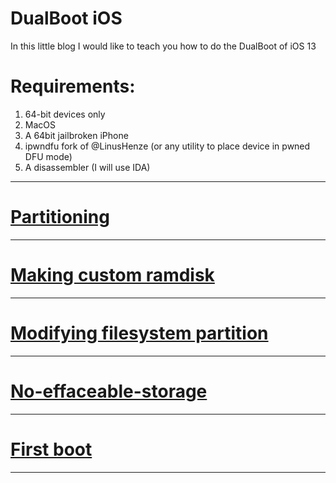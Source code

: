 # DualBoot iOS
In this little blog I would like to teach you how to do the DualBoot of iOS 13

# Requirements:
1) 64-bit devices only
2) MacOS
3) A 64bit jailbroken iPhone
4) ipwndfu fork of @LinusHenze (or any utility to place device in pwned DFU mode)
5) A disassembler (I will use IDA)

<hr>

# [Partitioning](https://light-yt.github.io/partitioning/)

<hr>

# [Making custom ramdisk](https://light-yt.github.io/making-custom-ramdisk/)

<hr>

# [Modifying filesystem partition](https://light-yt.github.io/modifying-filesystem-partition)

<hr>

# [No-effaceable-storage](https://light-yt.github.io/no-effaceable-storage)

<hr>

# [First boot](https://light-yt.github.io/first-boot)

<hr>
